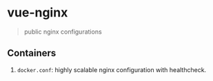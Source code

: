 # vue-nginx
> public nginx configurations

## Containers

1. `docker.conf`: highly scalable nginx configuration with healthcheck.
